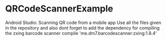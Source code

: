 # QRCodeScannerExample
Android Studio: Scanning QR code from a mobile app
Use all the files given in the repository and also dont forget to add the dependency for compiling the zxing barcode scanner
compile 'me.dm7.barcodescanner:zxing:1.8.4'
